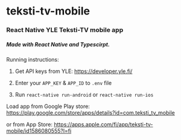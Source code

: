 # teksti-tv-mobile
### React Native YLE Teksti-TV mobile app 

##### Made with React Native and Typescirpt.

Running instructions:
  1. Get API keys from YLE: 
    https://developer.yle.fi/
    
  1. Enter your `APP_KEY` & `APP_ID` to `.env` file
  
  1. Run `react-native run-android` or `react-native run-ios`




Load app from Google Play store: https://play.google.com/store/apps/details?id=com.teksti_tv_mobile

or from App Store: https://apps.apple.com/fi/app/teksti-tv-mobile/id1586080555?l=fi
